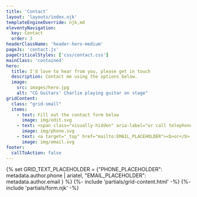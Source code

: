 ```yaml
---
title: 'Contact'
layout: 'layouts/index.njk'
templateEngineOverride: njk,md
eleventyNavigation:
  key: Contact
  order: 3
headerClassName: 'header-hero-medium'
pageJs: 'contact.js'
pageCriticalStyles: ['css/contact.css']
mainClass: 'contained'
hero:
  title: I'd love to hear from you, please get in touch
  description: Contact me using the options below.
  image:
    src: images/hero.jpg
    alt: "CG Guitars' Charlie playing guitar on stage"
gridContent:
  class: "grid-small"
  items:
    - text: Fill out the contact form below
      image: img/edit.svg
    - text: <span class="visually-hidden" aria-label="or call telephone number, PHONE_PLACEHOLDER"></span><span aria-hidden="true"><b>or</b> call +447861538564</span>
      image: img/phone.svg
    - text: <a target="_top" href="mailto:EMAIL_PLACEHOLDER"><b>or</b> email EMAIL_PLACEHOLDER</a>
      image: img/email.svg
footer:
  callToAction: false
---
```

{% set GRID_TEXT_PLACEHOLDER = {"PHONE_PLACEHOLDER": metadata.author.phone | ariatel, "EMAIL_PLACEHOLDER": metadata.author.email } %}
{%- include 'partials/grid-content.html' -%}
{%- include 'partials/form.njk' -%}
